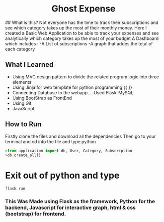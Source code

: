 <h1 align="center">Ghost Expense</h1>
## What is this?
Not everyone has the time to track their subscriptions and see which category takes up the most of their monthly money. Here I created a Basic Web Application to be able to track your expenses and see analytically which category takes up the most of your budget
A Dashboard which includes :
-A List of subscriptions  
-A graph that addes the total of each category 

## What I Learned
* Using MVC design pattern to divide the related program logic into three elements
* Using Jinja for web template for python programming {{ }}
* Connecting Database to the webapp.....Used Flask-MySQL.
* Using BootStrap as FrontEnd
* Using Git
* JavaScript

## How to Run
Firstly clone the files and download all the dependencies
Then go to your terminal and cd into the file and type python
```python
>from application import db, User, Category, Subscription
>db.create_all()
```
# Exit out of python and type
```python
flask run
```
### This Was Made using Flask as the framework, Python for the backend, Javascript for interactive graph, html & css (bootstrap) for frontend. 
